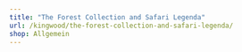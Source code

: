 ```yaml
---
title: "The Forest Collection and Safari Legenda"
url: /kingwood/the-forest-collection-and-safari-legenda/
shop: Allgemein
---
```

